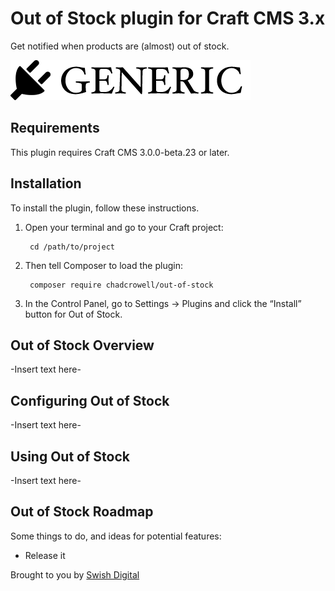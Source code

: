 # Out of Stock plugin for Craft CMS 3.x

Get notified when products are (almost) out of stock.

![Screenshot](resources/img/plugin-logo.png)

## Requirements

This plugin requires Craft CMS 3.0.0-beta.23 or later.

## Installation

To install the plugin, follow these instructions.

1. Open your terminal and go to your Craft project:

        cd /path/to/project

2. Then tell Composer to load the plugin:

        composer require chadcrowell/out-of-stock

3. In the Control Panel, go to Settings → Plugins and click the “Install” button for Out of Stock.

## Out of Stock Overview

-Insert text here-

## Configuring Out of Stock

-Insert text here-

## Using Out of Stock

-Insert text here-

## Out of Stock Roadmap

Some things to do, and ideas for potential features:

* Release it

Brought to you by [Swish Digital](https://swishdigital.co)
